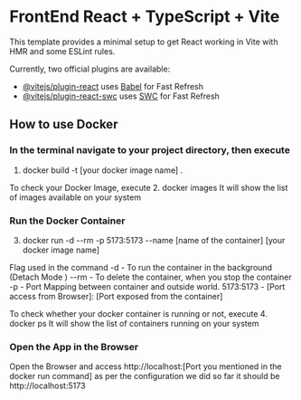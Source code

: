 # FrontEnd React + TypeScript + Vite

This template provides a minimal setup to get React working in Vite with HMR and some ESLint rules.

Currently, two official plugins are available:

- [@vitejs/plugin-react](https://github.com/vitejs/vite-plugin-react/blob/main/packages/plugin-react/README.md) uses [Babel](https://babeljs.io/) for Fast Refresh
- [@vitejs/plugin-react-swc](https://github.com/vitejs/vite-plugin-react-swc) uses [SWC](https://swc.rs/) for Fast Refresh



## How to use Docker

### In the terminal navigate to your project directory, then execute
1. docker build -t [your docker image name] .

To check your Docker Image, execute
2. docker images
It will show the list of images available on your system

### Run the Docker Container
3. docker run -d --rm -p 5173:5173 --name [name of the container] [your docker image name]

Flag used in the command
-d - To run the container in the background (Detach Mode )
--rm - To delete the container, when you stop the container
-p - Port Mapping between container and outside world.
5173:5173 - [Port access from Browser]: [Port exposed from the container]

To check whether your docker container is running or not, execute
4. docker ps
It will show the list of containers running on your system

### Open the App in the Browser
Open the Browser and access http://localhost:[Port you mentioned in the docker run command] as per the configuration we did so far it should be http://localhost:5173
